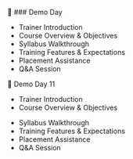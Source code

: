 🎤 ### Demo Day
- Trainer Introduction
- Course Overview & Objectives
- Syllabus Walkthrough
- Training Features & Expectations
- Placement Assistance
- Q&A Session

🎤 Demo Day 11
+ Trainer Introduction
+ Course Overview & Objectives
- Syllabus Walkthrough
- Training Features & Expectations
- Placement Assistance
- Q&A Session